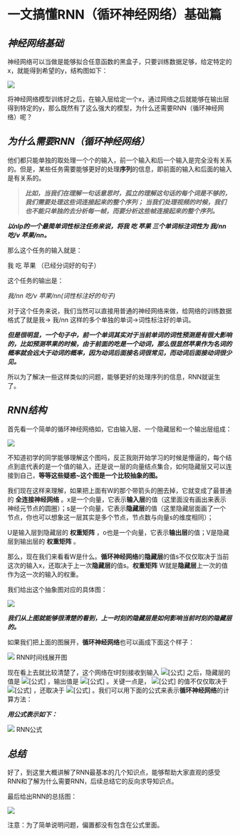 # 一文搞懂RNN（循环神经网络）基础篇

## ***神经网络基础***

神经网络可以当做是能够拟合任意函数的黑盒子，只要训练数据足够，给定特定的x，就能得到希望的y，结构图如下：

![](https://pic2.zhimg.com/80/v2-dbd25d81a8537985345a3e46077931ed_1440w.jpg)

将神经网络模型训练好之后，在输入层给定一个x，通过网络之后就能够在输出层得到特定的y，那么既然有了这么强大的模型，为什么还需要RNN（循环神经网络）呢？

## ***为什么需要RNN（循环神经网络）***

他们都只能单独的取处理一个个的输入，前一个输入和后一个输入是完全没有关系的。但是，某些任务需要能够更好的处理**序列**的信息，即前面的输入和后面的输入是有关系的。

> ***比如，当我们在理解一句话意思时，孤立的理解这句话的每个词是不够的，我们需要处理这些词连接起来的整个序列；*** ***当我们处理视频的时候，我们也不能只单独的去分析每一帧，而要分析这些帧连接起来的整个序列。***

***以nlp的一个最简单词性标注任务来说，将我 吃 苹果 三个单词标注词性为 我/nn 吃/v 苹果/nn。***

那么这个任务的输入就是：

我 吃 苹果 （已经分词好的句子）

这个任务的输出是：

*我/nn 吃/v 苹果/nn(词性标注好的句子)*

对于这个任务来说，我们当然可以直接用普通的神经网络来做，给网络的训练数据格式了就是我-> 我/nn 这样的多个单独的单词->词性标注好的单词。

***但是很明显，一个句子中，前一个单词其实对于当前单词的词性预测是有很大影响的，比如预测苹果的时候，由于前面的吃是一个动词，那么很显然苹果作为名词的概率就会远大于动词的概率，因为动词后面接名词很常见，而动词后面接动词很少见。***

所以为了解决一些这样类似的问题，能够更好的处理序列的信息，RNN就诞生了。

## ***RNN结构***

首先看一个简单的循环神经网络如，它由输入层、一个隐藏层和一个输出层组成：

![](https://pic4.zhimg.com/80/v2-3884f344d71e92d70ec3c44d2795141f_1440w.jpg)

不知道初学的同学能够理解这个图吗，反正我刚开始学习的时候是懵逼的，每个结点到底代表的是一个值的输入，还是说一层的向量结点集合，如何隐藏层又可以连接到自己，**等等这些疑惑~这个图是一个比较抽象的图。**

我们现在这样来理解，如果把上面有W的那个带箭头的圈去掉，它就变成了最普通的 **全连接神经网络** 。x是一个向量，它表示**输入层**的值（这里面没有画出来表示神经元节点的圆圈）；s是一个向量，它表示**隐藏层**的值（这里隐藏层面画了一个节点，你也可以想象这一层其实是多个节点，节点数与向量s的维度相同）；

U是输入层到隐藏层的 **权重矩阵** ，o也是一个向量，它表示**输出层**的值；V是隐藏层到输出层的 **权重矩阵** 。

那么，现在我们来看看W是什么。**循环神经网络**的**隐藏层**的值s不仅仅取决于当前这次的输入x，还取决于上一次**隐藏层**的值s。**权重矩阵** W就是**隐藏层**上一次的值作为这一次的输入的权重。

我们给出这个抽象图对应的具体图：

![](https://pic1.zhimg.com/80/v2-206db7ba9d32a80ff56b6cc988a62440_1440w.jpg)

***我们从上图就能够很清楚的看到，上一时刻的隐藏层是如何影响当前时刻的隐藏层的。***

如果我们把上面的图展开，**循环神经网络**也可以画成下面这个样子：

![](https://pic2.zhimg.com/80/v2-b0175ebd3419f9a11a3d0d8b00e28675_1440w.jpg)
RNN时间线展开图

现在看上去就比较清楚了，这个网络在t时刻接收到输入 ![[公式]](https://www.zhihu.com/equation?tex=x_%7Bt%7D) 之后，隐藏层的值是 ![[公式]](https://www.zhihu.com/equation?tex=s_%7Bt%7D) ，输出值是 ![[公式]](https://www.zhihu.com/equation?tex=o_%7Bt%7D) 。关键一点是， ![[公式]](https://www.zhihu.com/equation?tex=s_%7Bt%7D) 的值不仅仅取决于 ![[公式]](https://www.zhihu.com/equation?tex=x_%7Bt%7D) ，还取决于 ![[公式]](https://www.zhihu.com/equation?tex=s_%7Bt-1%7D) 。我们可以用下面的公式来表示**循环神经网络**的计算方法：

***用公式表示如下：***

![](https://pic4.zhimg.com/80/v2-9524a28210c98ed130644eb3c3002087_1440w.jpg)
RNN公式

## ***总结***

好了，到这里大概讲解了RNN最基本的几个知识点，能够帮助大家直观的感受RNN和了解为什么需要RNN，后续总结它的反向求导知识点。

最后给出RNN的总括图：

![](https://pic3.zhimg.com/80/v2-9e50e23bd3dff0d91b0198d0e6b6429a_1440w.jpg)

注意：为了简单说明问题，偏置都没有包含在公式里面。
